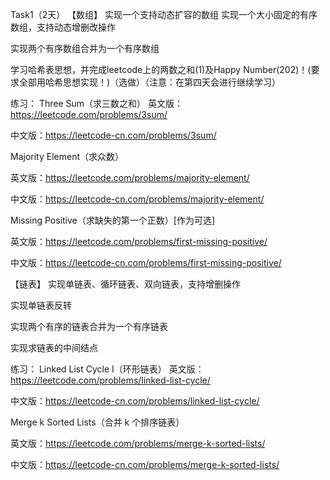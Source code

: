 Task1（2天）
【数组】 实现一个支持动态扩容的数组
实现一个大小固定的有序数组，支持动态增删改操作

实现两个有序数组合并为一个有序数组

学习哈希表思想，并完成leetcode上的两数之和(1)及Happy Number(202)！(要求全部用哈希思想实现！)（选做）（注意：在第四天会进行继续学习）

练习： Three Sum（求三数之和）
英文版：https://leetcode.com/problems/3sum/

中文版：https://leetcode-cn.com/problems/3sum/

Majority Element（求众数）

英文版：https://leetcode.com/problems/majority-element/

中文版：https://leetcode-cn.com/problems/majority-element/

Missing Positive（求缺失的第一个正数）[作为可选]

英文版：https://leetcode.com/problems/first-missing-positive/

中文版：https://leetcode-cn.com/problems/first-missing-positive/

【链表】
实现单链表、循环链表、双向链表，支持增删操作

实现单链表反转

实现两个有序的链表合并为一个有序链表

实现求链表的中间结点

练习： Linked List Cycle I（环形链表）
英文版：https://leetcode.com/problems/linked-list-cycle/

中文版：https://leetcode-cn.com/problems/linked-list-cycle/

Merge k Sorted Lists（合并 k 个排序链表）

英文版：https://leetcode.com/problems/merge-k-sorted-lists/

中文版：https://leetcode-cn.com/problems/merge-k-sorted-lists/
